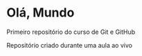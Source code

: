 # Olá, Mundo
 Primeiro repositório do curso de Git e GitHub   

 Repositório criado durante uma aula ao vivo
